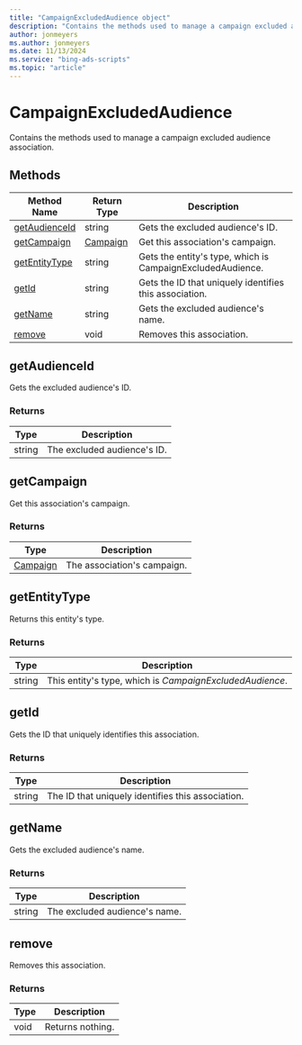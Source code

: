 ```yaml
---
title: "CampaignExcludedAudience object"
description: "Contains the methods used to manage a campaign excluded audience association."
author: jonmeyers
ms.author: jonmeyers
ms.date: 11/13/2024
ms.service: "bing-ads-scripts"
ms.topic: "article"
---
```


# CampaignExcludedAudience

Contains the methods used to manage a campaign excluded audience association.


## Methods
|Method Name|Return Type|Description|
|-|-|-
[getAudienceId](#getaudienceid)|string|Gets the excluded audience's ID.
[getCampaign](#getcampaign)|[Campaign](./Campaign.md)|Get this association's campaign.
[getEntityType](#getentitytype)|string|Gets the entity's type, which is CampaignExcludedAudience.
[getId](#getid)|string|Gets the ID that uniquely identifies this association.
[getName](#getname)|string|Gets the excluded audience's name.
[remove](#remove)|void|Removes this association.


## <a name="getaudienceid"></a>getAudienceId
Gets the excluded audience's ID.

### Returns
|Type|Description|
|-|-
string|The excluded audience's ID.


## <a name="getcampaign"></a>getCampaign
Get this association's campaign.

### Returns
|Type|Description|
|-|-
[Campaign](./Campaign.md)|The association's campaign.


## <a name="getentitytype"></a>getEntityType
Returns this entity's type.

### Returns
|Type|Description|
|-|-
string|This entity's type, which is *CampaignExcludedAudience*.


## <a name="getid"></a>getId
Gets the ID that uniquely identifies this association.

### Returns
|Type|Description|
|-|-
string|The ID that uniquely identifies this association.

## <a name="getname"></a>getName
Gets the excluded audience's name.

### Returns
|Type|Description|
|-|-
string|The excluded audience's name.


## <a name="remove"></a>remove
Removes this association.

### Returns
|Type|Description|
|-|-
void|Returns nothing.

